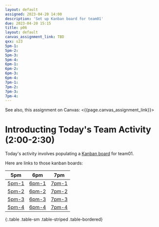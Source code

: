 ```yaml
---
layout: default
assigned: 2023-04-20 14:00
description: 'Set up Kanban board for team01'
due: 2023-04-20 15:15
title: p06
layout: default
canvas_assignment_link: TBD
qxx: s23
5pm-1:
5pm-2:
5pm-3:
5pm-4:
6pm-1:
6pm-2:
6pm-3:
6pm-4:
7pm-1:
7pm-2:
7pm-3:
7pm-4:
---
```


See also, this assignment on Canvas: <{{page.canvas_assignment_link}}>

# Introducting Today's Team Activity (2:00-2:30)

Today's activity involves populating a [Kanban board](https://ucsb-cs156.github.io/topics/kanban/) for team01.

Here are links to those kanban boards:

| 5pm | 6pm | 7pm |
|-----|-----|-----|
| [5pm-1]({{page.5pm-1}}) | [6pm-1]({{page.6pm-1}}) | [7pm-1]({{page.7pm-1}}) | 
| [5pm-2]({{page.5pm-2}}) | [6pm-2]({{page.6pm-2}}) | [7pm-2]({{page.7pm-2}}) | 
| [5pm-3]({{page.5pm-3}}) | [6pm-3]({{page.6pm-3}}) | [7pm-3]({{page.7pm-3}}) | 
| [5pm-4]({{page.5pm-4}}) | [6pm-4]({{page.6pm-4}}) | [7pm-4]({{page.7pm-4}}) | 
{:.table .table-sm .table-striped .table-bordered}







